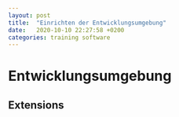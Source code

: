```yaml
---
layout: post
title:  "Einrichten der Entwicklungsumgebung"
date:   2020-10-10 22:27:58 +0200
categories: training software 
---
```


# Entwicklungsumgebung #
[Visual Studio Code]: https://code.visualstudio.com/Download

## Extensions ##


